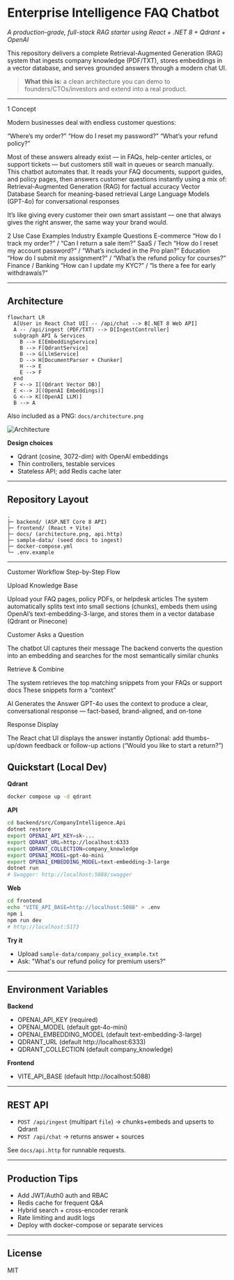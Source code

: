 # Enterprise Intelligence FAQ Chatbot
*A production-grade, full-stack RAG starter using React + .NET 8 + Qdrant + OpenAI*

This repository delivers a complete Retrieval-Augmented Generation (RAG) system that ingests company knowledge (PDF/TXT), stores embeddings in a vector database, and serves grounded answers through a modern chat UI.

> **What this is:** a clean architecture you can demo to founders/CTOs/investors and extend into a real product.

---

1 Concept

Modern businesses deal with endless customer questions:

“Where’s my order?”
“How do I reset my password?”
“What’s your refund policy?”

Most of these answers already exist — in FAQs, help-center articles, or support tickets — but customers still wait in queues or search manually.
This chatbot automates that.
It reads your FAQ documents, support guides, and policy pages, then answers customer questions instantly using a mix of:
Retrieval-Augmented Generation (RAG) for factual accuracy
Vector Database Search for meaning-based retrieval
Large Language Models (GPT-4o) for conversational responses

It’s like giving every customer their own smart assistant — one that always gives the right answer, the same way your brand would.

2️ Use Case Examples
Industry	Example Questions
E-commerce	“How do I track my order?” / “Can I return a sale item?”
SaaS / Tech	“How do I reset my account password?” / “What’s included in the Pro plan?”
Education	“How do I submit my assignment?” / “What’s the refund policy for courses?”
Finance / Banking	“How can I update my KYC?” / “Is there a fee for early withdrawals?”

---

## Architecture
```mermaid
flowchart LR
  A[User in React Chat UI] -- /api/chat --> B[.NET 8 Web API]
  A -- /api/ingest (PDF/TXT) --> D[IngestController]
  subgraph API & Services
    B --> E[EmbeddingService]
    B --> F[QdrantService]
    B --> G[LlmService]
    D --> H[DocumentParser + Chunker]
    H --> E
    E --> F
  end
  F <--> I[(Qdrant Vector DB)]
  E <--> J[(OpenAI Embeddings)]
  G <--> K[(OpenAI LLM)]
  B --> A
```

Also included as a PNG: `docs/architecture.png`

![Architecture](docs/architecture.png)

**Design choices**
- Qdrant (cosine, 3072-dim) with OpenAI embeddings
- Thin controllers, testable services
- Stateless API; add Redis cache later

---

## Repository Layout
```
.
├─ backend/ (ASP.NET Core 8 API)
├─ frontend/ (React + Vite)
├─ docs/ (architecture.png, api.http)
├─ sample-data/ (seed docs to ingest)
├─ docker-compose.yml
└─ .env.example
```

---


Customer Workflow
Step-by-Step Flow

Upload Knowledge Base

Upload your FAQ pages, policy PDFs, or helpdesk articles
The system automatically splits text into small sections (chunks), embeds them using OpenAI’s text-embedding-3-large, and stores them in a vector database (Qdrant or Pinecone)

Customer Asks a Question

The chatbot UI captures their message
The backend converts the question into an embedding and searches for the most semantically similar chunks

Retrieve & Combine

The system retrieves the top matching snippets from your FAQs or support docs
These snippets form a “context”

AI Generates the Answer
GPT-4o uses the context to produce a clear, conversational response — fact-based, brand-aligned, and on-tone

Response Display

The React chat UI displays the answer instantly
Optional: add thumbs-up/down feedback or follow-up actions (“Would you like to start a return?”)

## Quickstart (Local Dev)
**Qdrant**
```bash
docker compose up -d qdrant
```

**API**
```bash
cd backend/src/CompanyIntelligence.Api
dotnet restore
export OPENAI_API_KEY=sk-...
export QDRANT_URL=http://localhost:6333
export QDRANT_COLLECTION=company_knowledge
export OPENAI_MODEL=gpt-4o-mini
export OPENAI_EMBEDDING_MODEL=text-embedding-3-large
dotnet run
# Swagger: http://localhost:5088/swagger
```

**Web**
```bash
cd frontend
echo "VITE_API_BASE=http://localhost:5088" > .env
npm i
npm run dev
# http://localhost:5173
```

**Try it**
- Upload `sample-data/company_policy_example.txt`
- Ask: "What's our refund policy for premium users?"

---

## Environment Variables
**Backend**
- OPENAI_API_KEY (required)
- OPENAI_MODEL (default gpt-4o-mini)
- OPENAI_EMBEDDING_MODEL (default text-embedding-3-large)
- QDRANT_URL (default http://localhost:6333)
- QDRANT_COLLECTION (default company_knowledge)

**Frontend**
- VITE_API_BASE (default http://localhost:5088)

---

## REST API
- `POST /api/ingest` (multipart `file`) -> chunks+embeds and upserts to Qdrant
- `POST /api/chat` -> returns answer + sources

See `docs/api.http` for runnable requests.

---

## Production Tips
- Add JWT/Auth0 auth and RBAC
- Redis cache for frequent Q&A
- Hybrid search + cross-encoder rerank
- Rate limiting and audit logs
- Deploy with docker-compose or separate services

---

## License
MIT
